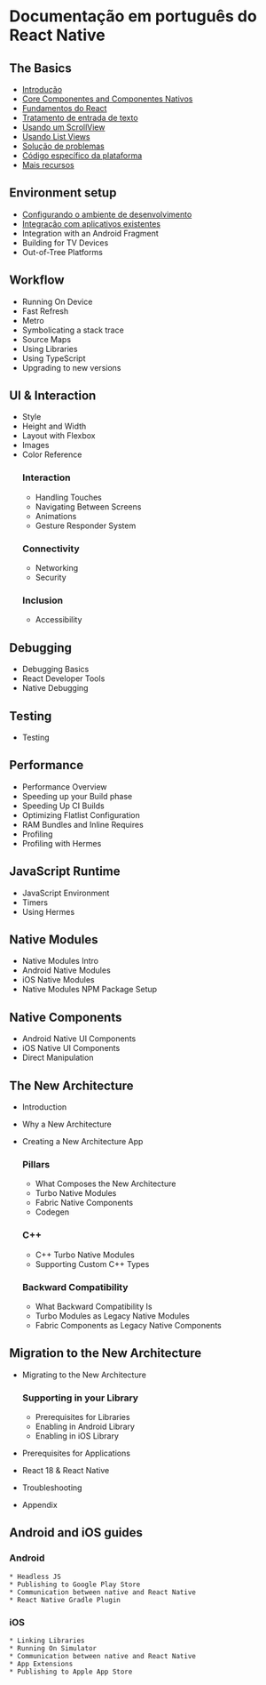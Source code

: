 # Documentação em português do React Native

## The Basics
* [Introdução](/docs/getting-started.md)
* [Core Componentes and Componentes Nativos](/docs/intro-react-native-components.md)
* [Fundamentos do React](/docs/intro-react.md)
* [Tratamento de entrada de texto](/docs/handling-text-input.md)
* [Usando um ScrollView](/docs/using-a-scrollview.md)
* [Usando List Views](/docs/using-a-listview.md)
* [Solução de problemas](/docs/troubleshooting.md)
* [Código específico da plataforma](/docs/platform-specific-code.md)
* [Mais recursos](/docs/more-resources.md)

## Environment setup
* [Configurando o ambiente de desenvolvimento](/docs/environment-setup.md)
* [Integração com aplicativos existentes](/docs/integration-with-existing-apps.md)
* Integration with an Android Fragment
* Building for TV Devices
* Out-of-Tree Platforms

## Workflow
* Running On Device
* Fast Refresh
* Metro
* Symbolicating a stack trace
* Source Maps
* Using Libraries
* Using TypeScript
* Upgrading to new versions

## UI & Interaction
* Style
* Height and Width
* Layout with Flexbox
* Images
* Color Reference
    ### Interaction
    * Handling Touches
    * Navigating Between Screens
    * Animations
    * Gesture Responder System
    ### Connectivity
    * Networking
    * Security
    ### Inclusion
    * Accessibility
## Debugging
* Debugging Basics
* React Developer Tools
* Native Debugging

## Testing
* Testing

## Performance
* Performance Overview
* Speeding up your Build phase
* Speeding Up CI Builds
* Optimizing Flatlist Configuration
* RAM Bundles and Inline Requires
* Profiling
* Profiling with Hermes

## JavaScript Runtime
* JavaScript Environment
* Timers
* Using Hermes

## Native Modules
* Native Modules Intro
* Android Native Modules
* iOS Native Modules
* Native Modules NPM Package Setup

## Native Components
* Android Native UI Components
* iOS Native UI Components
* Direct Manipulation

## The New Architecture
* Introduction
* Why a New Architecture
* Creating a New Architecture App

    ### Pillars
    * What Composes the New Architecture
    * Turbo Native Modules
    * Fabric Native Components
    * Codegen

    ### C++
    * C++ Turbo Native Modules
    * Supporting Custom C++ Types

    ### Backward Compatibility
    * What Backward Compatibility Is
    * Turbo Modules as Legacy Native Modules
    * Fabric Components as Legacy Native Components

## Migration to the New Architecture
* Migrating to the New Architecture

    ### Supporting in your Library
    * Prerequisites for Libraries
    * Enabling in Android Library
    * Enabling in iOS Library
* Prerequisites for Applications
* React 18 & React Native
* Troubleshooting
* Appendix

## Android and iOS guides

### Android
    * Headless JS
    * Publishing to Google Play Store
    * Communication between native and React Native
    * React Native Gradle Plugin

### iOS
    * Linking Libraries
    * Running On Simulator
    * Communication between native and React Native
    * App Extensions    
    * Publishing to Apple App Store

